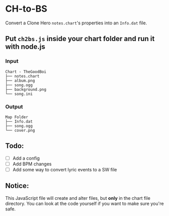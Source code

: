 # CH-to-BS
Convert a Clone Hero `notes.chart`'s properties into an `Info.dat` file.
## Put `ch2bs.js` inside your chart folder and run it with node.js

### Input
```
Chart - TheGoodBoi
├── notes.chart
├── album.png
├── song.ogg
├── background.png
└── song.ini
```
### Output
```
Map Folder
├── Info.dat
├── song.ogg
└── cover.png
```

## Todo:
- [ ] Add a config
- [ ] Add BPM changes
- [ ] Add some way to convert lyric events to a SW file

## Notice:
This JavaScript file will create and alter files, but **only** in the chart file directory. You can look at the code yourself if you want to make sure you're safe.
